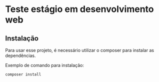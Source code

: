 # Teste estágio em desenvolvimento web

## Instalação

Para usar esse projeto, é necessário utilizar o composer para instalar as dependências.

Exemplo de comando para instalação:

```
composer install
```